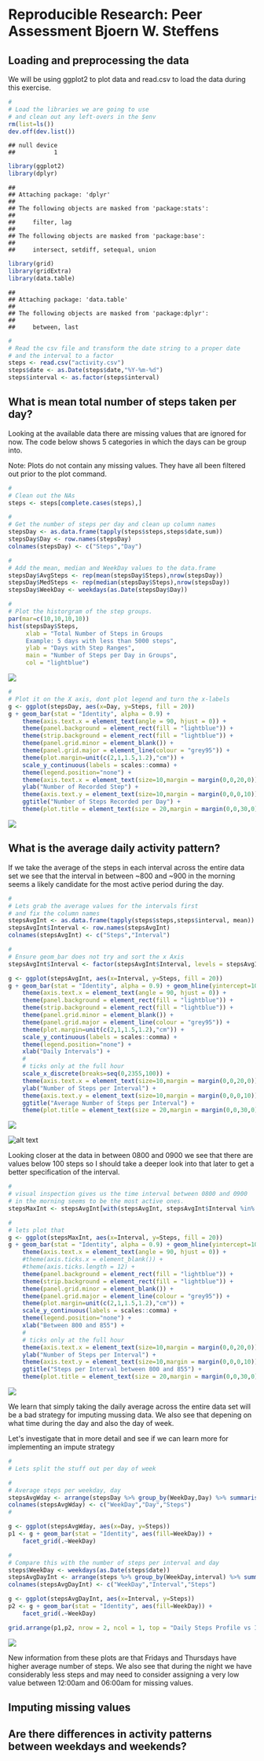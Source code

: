 # Reproducible Research: Peer Assessment Bjoern W. Steffens


## Loading and preprocessing the data

We will be using ggplot2 to plot data and read.csv to load the data during this exercise.


```r
#
# Load the libraries we are going to use
# and clean out any left-overs in the $env
rm(list=ls())
dev.off(dev.list())
```

```
## null device 
##           1
```

```r
library(ggplot2)
library(dplyr)
```

```
## 
## Attaching package: 'dplyr'
## 
## The following objects are masked from 'package:stats':
## 
##     filter, lag
## 
## The following objects are masked from 'package:base':
## 
##     intersect, setdiff, setequal, union
```

```r
library(grid)
library(gridExtra)
library(data.table)
```

```
## 
## Attaching package: 'data.table'
## 
## The following objects are masked from 'package:dplyr':
## 
##     between, last
```

```r
#
# Read the csv file and transform the date string to a proper date
# and the interval to a factor
steps <- read.csv("activity.csv")
steps$date <- as.Date(steps$date,"%Y-%m-%d")
steps$interval <- as.factor(steps$interval)
```


## What is mean total number of steps taken per day?

Looking at the available data there are missing values that are ignored for now. The code below shows 5 categories in which the days can be group into.

Note: Plots do not contain any missing values. They have all been filtered out prior to the plot command.


```r
#
# Clean out the NAs
steps <- steps[complete.cases(steps),]

#
# Get the number of steps per day and clean up column names
stepsDay <- as.data.frame(tapply(steps$steps,steps$date,sum))
stepsDay$Day <- row.names(stepsDay)
colnames(stepsDay) <- c("Steps","Day")

#
# Add the mean, median and WeekDay values to the data.frame
stepsDay$AvgSteps <- rep(mean(stepsDay$Steps),nrow(stepsDay))
stepsDay$MedSteps <- rep(median(stepsDay$Steps),nrow(stepsDay))
stepsDay$WeekDay <- weekdays(as.Date(stepsDay$Day))

#
# Plot the historgram of the step groups.
par(mar=c(10,10,10,10))
hist(stepsDay$Steps, 
     xlab = "Total Number of Steps in Groups
     Example: 5 days with less than 5000 steps", 
     ylab = "Days with Step Ranges", 
     main = "Number of Steps per Day in Groups",
     col = "lightblue")
```

![](PA1_template_files/figure-html/unnamed-chunk-2-1.png) 



```r
#
# Plot it on the X axis, dont plot legend and turn the x-labels
g <- ggplot(stepsDay, aes(x=Day, y=Steps, fill = 20))
g + geom_bar(stat = "Identity", alpha = 0.9) +
    theme(axis.text.x = element_text(angle = 90, hjust = 0)) +
    theme(panel.background = element_rect(fill = "lightblue")) +
    theme(strip.background = element_rect(fill = "lightblue")) +
    theme(panel.grid.minor = element_blank()) +
    theme(panel.grid.major = element_line(colour = "grey95")) +
    theme(plot.margin=unit(c(2,1,1.5,1.2),"cm")) +
    scale_y_continuous(labels = scales::comma) +
    theme(legend.position="none") +
    theme(axis.text.x = element_text(size=10,margin = margin(0,0,20,0))) +
    ylab("Number of Recorded Step") + 
    theme(axis.text.y = element_text(size=10,margin = margin(0,0,0,10))) +
    ggtitle("Number of Steps Recorded per Day") +
    theme(plot.title = element_text(size = 20,margin = margin(0,0,30,0)))
```

![](PA1_template_files/figure-html/unnamed-chunk-3-1.png) 


## What is the average daily activity pattern?

If we take the average of the steps in each interval across the entire data set we see that the interval in between ~800 and ~900 in the morning seems a likely candidate for the most active period during the day.


```r
#
# Lets grab the average values for the intervals first
# and fix the column names
stepsAvgInt <- as.data.frame(tapply(steps$steps,steps$interval, mean))
stepsAvgInt$Interval <- row.names(stepsAvgInt)
colnames(stepsAvgInt) <- c("Steps","Interval")

#
# Ensure geom_bar does not try and sort the x Axis
stepsAvgInt$Interval <- factor(stepsAvgInt$Interval, levels = stepsAvgInt$Interval)

g <- ggplot(stepsAvgInt, aes(x=Interval, y=Steps, fill = 20))
g + geom_bar(stat = "Identity", alpha = 0.9) + geom_hline(yintercept=100, col = "red") +
    theme(axis.text.x = element_text(angle = 90, hjust = 0)) +
    theme(panel.background = element_rect(fill = "lightblue")) +
    theme(strip.background = element_rect(fill = "lightblue")) +
    theme(panel.grid.minor = element_blank()) +
    theme(panel.grid.major = element_line(colour = "grey95")) +
    theme(plot.margin=unit(c(2,1,1.5,1.2),"cm")) +
    scale_y_continuous(labels = scales::comma) +
    theme(legend.position="none") +
    xlab("Daily Intervals") +
    #
    # ticks only at the full hour
    scale_x_discrete(breaks=seq(0,2355,100)) +
    theme(axis.text.x = element_text(size=10,margin = margin(0,0,20,0))) +
    ylab("Number of Steps per Interval") + 
    theme(axis.text.y = element_text(size=10,margin = margin(0,0,0,10))) +
    ggtitle("Average Number of Steps per Interval") +
    theme(plot.title = element_text(size = 20,margin = margin(0,0,30,0)))
```

![](PA1_template_files/figure-html/unnamed-chunk-4-1.png) 

![alt text](https://github.com/bjoernsteffens/reprores_w1/blob/master/reprores1d.png)

Looking closer at the data in between 0800 and 0900 we see that there are values below 100 steps so I should take a deeper look into that later to get a better specification of the interval.


```r
#
# visual inspection gives us the time interval between 0800 and 0900 
# in the morning seems to be the most active ones.
stepsMaxInt <- stepsAvgInt[with(stepsAvgInt, stepsAvgInt$Interval %in% seq(800,855,5)),]

#
# lets plot that
g <- ggplot(stepsMaxInt, aes(x=Interval, y=Steps, fill = 20))
g + geom_bar(stat = "Identity", alpha = 0.9) + geom_hline(yintercept=100, col = "red") +
    theme(axis.text.x = element_text(angle = 90, hjust = 0)) +
    #theme(axis.ticks.x = element_blank()) +
    #theme(axis.ticks.length = 12) +
    theme(panel.background = element_rect(fill = "lightblue")) +
    theme(strip.background = element_rect(fill = "lightblue")) +
    theme(panel.grid.minor = element_blank()) +
    theme(panel.grid.major = element_line(colour = "grey95")) +
    theme(plot.margin=unit(c(2,1,1.5,1.2),"cm")) +
    scale_y_continuous(labels = scales::comma) +
    theme(legend.position="none") +
    xlab("Between 800 and 855") +
    #
    # ticks only at the full hour
    theme(axis.text.x = element_text(size=10,margin = margin(0,0,20,0))) +
    ylab("Number of Steps per Interval") + 
    theme(axis.text.y = element_text(size=10,margin = margin(0,0,0,10))) +
    ggtitle("Steps per Interval between 800 and 855") +
    theme(plot.title = element_text(size = 20,margin = margin(0,0,30,0)))
```

![](PA1_template_files/figure-html/unnamed-chunk-5-1.png) 


We learn that simply taking the daily average across the entire data set will be a bad strategy for imputing mussing data. We also see that depening on what time during the day and also the day of week.

Let's investigate that in more detail and see if we can learn more for implementing an impute strategy


```r
#
# Lets split the stuff out per day of week

#
# Average steps per weekday, day
stepsAvgWday <- arrange(stepsDay %>% group_by(WeekDay,Day) %>% summarise(mean(Steps)),WeekDay,Day)
colnames(stepsAvgWday) <- c("WeekDay","Day","Steps")
#

g <- ggplot(stepsAvgWday, aes(x=Day, y=Steps))
p1 <- g + geom_bar(stat = "Identity", aes(fill=WeekDay)) +
    facet_grid(.~WeekDay) 

#
# Compare this with the number of steps per interval and day
steps$WeekDay <- weekdays(as.Date(steps$date))
stepsAvgDayInt <- arrange(steps %>% group_by(WeekDay,interval) %>% summarise(mean(steps)),WeekDay,interval)
colnames(stepsAvgDayInt) <- c("WeekDay","Interval","Steps")

g <- ggplot(stepsAvgDayInt, aes(x=Interval, y=Steps))
p2 <- g + geom_bar(stat = "Identity", aes(fill=WeekDay)) +
    facet_grid(.~WeekDay) 

grid.arrange(p1,p2, nrow = 2, ncol = 1, top = "Daily Steps Profile vs Interval Steps Profile")
```

![](PA1_template_files/figure-html/unnamed-chunk-6-1.png) 


New information from these plots are that Fridays and Thursdays have higher average number of steps. We also see that during the night we have considerably less steps and may need to consider assigning a very low value between 12:00am and 06:00am for missing values.


## Imputing missing values



## Are there differences in activity patterns between weekdays and weekends?
